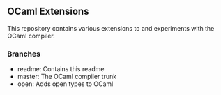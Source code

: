 
## OCaml Extensions

This repository contains various extensions to and experiments with the OCaml compiler.

### Branches

* readme: Contains this readme
* master: The OCaml compiler trunk
* open: Adds open types to OCaml



